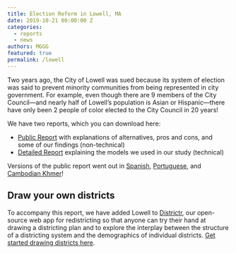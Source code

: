 ```yaml
---
title: Election Reform in Lowell, MA
date: 2019-10-21 00:00:00 Z
categories:
  - reports
  - news
authors: MGGG
featured: true
permalink: /lowell
---
```


Two years ago, the City of Lowell was sued because its system of election was said to prevent minority communities from being represented in city government. For example, even though there are 9 members of the City Council—and nearly half of Lowell’s population is Asian or Hispanic—there have only been 2 people of color elected to the City Council in 20 years!

We have two reports, which you can download here:

* [Public Report](/Lowell-Report) with explanations of alternatives, pros and cons, and some of our findings (non-technical)
* [Detailed Report](/Lowell-Detailed-Report) explaining the models we used in our study (technical)

Versions of the public report went out in [Spanish](https://mggg.org/publications/Lowell-Report_SP.pdf), [Portuguese](https://mggg.org/publications/Lowell-Report_PT.pdf), and [Cambodian Khmer](https://mggg.org/publications/Lowell-Report_KH.pdf)!

## Draw your own districts

To accompany this report, we have added Lowell to
[Districtr](https://districtr.org), our open-source web app for redistricting so
that anyone can try their hand at drawing a districting plan and to explore the
interplay between the structure of a districting system and the demographics of
individual districts.
[Get started drawing districts here](https://districtr.org/lowell).
